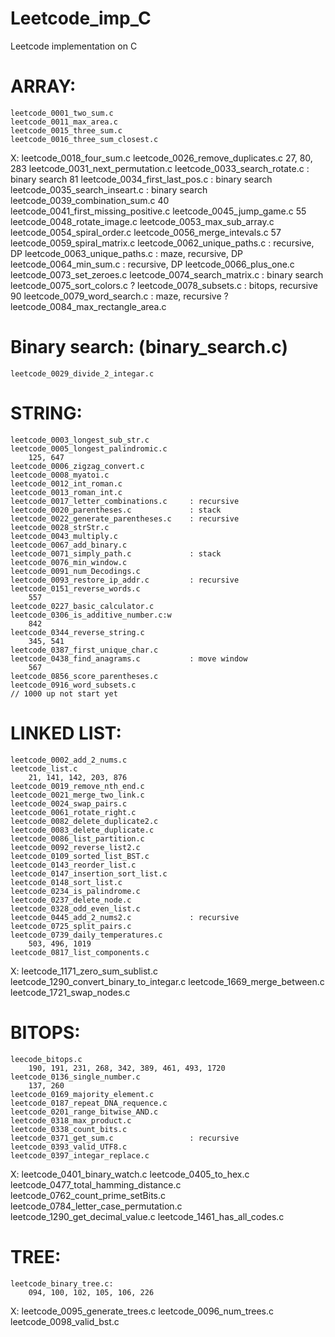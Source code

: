 # Leetcode_imp_C
Leetcode implementation on C

# ARRAY:

	leetcode_0001_two_sum.c
	leetcode_0011_max_area.c
	leetcode_0015_three_sum.c
	leetcode_0016_three_sum_closest.c
X:	leetcode_0018_four_sum.c
	leetcode_0026_remove_duplicates.c
		27, 80, 283
	leetcode_0031_next_permutation.c
	leetcode_0033_search_rotate.c			: binary search
		81
	leetcode_0034_first_last_pos.c			: binary search 
	leetcode_0035_search_inseart.c			: binary search
	leetcode_0039_combination_sum.c
		40
	leetcode_0041_first_missing_positive.c
	leetcode_0045_jump_game.c
		55
	leetcode_0048_rotate_image.c
	leetcode_0053_max_sub_array.c
	leetcode_0054_spiral_order.c
	leetcode_0056_merge_intevals.c
		57
	leetcode_0059_spiral_matrix.c
	leetcode_0062_unique_paths.c			: recursive, DP
	leetcode_0063_unique_paths.c			: maze, recursive, DP
	leetcode_0064_min_sum.c					: recursive, DP
	leetcode_0066_plus_one.c
	leetcode_0073_set_zeroes.c
	leetcode_0074_search_matrix.c			: binary search
	leetcode_0075_sort_colors.c	
?	leetcode_0078_subsets.c					: bitops, recursive
		90
	leetcode_0079_word_search.c				: maze, recursive
?	leetcode_0084_max_rectangle_area.c

# Binary search: (binary_search.c)

	leetcode_0029_divide_2_integar.c 

# STRING:

	leetcode_0003_longest_sub_str.c
	leetcode_0005_longest_palindromic.c
		125, 647
	leetcode_0006_zigzag_convert.c
	leetcode_0008_myatoi.c
	leetcode_0012_int_roman.c
	leetcode_0013_roman_int.c
	leetcode_0017_letter_combinations.c		: recursive
	leetcode_0020_parentheses.c				: stack       
	leetcode_0022_generate_parentheses.c	: recursive
	leetcode_0028_strStr.c
	leetcode_0043_multiply.c
	leetcode_0067_add_binary.c
	leetcode_0071_simply_path.c				: stack
	leetcode_0076_min_window.c
	leetcode_0091_num_Decodings.c
	leetcode_0093_restore_ip_addr.c			: recursive
	leetcode_0151_reverse_words.c
		557
	leetcode_0227_basic_calculator.c
	leetcode_0306_is_additive_number.c:w
		842	
	leetcode_0344_reverse_string.c
		345, 541
	leetcode_0387_first_unique_char.c
	leetcode_0438_find_anagrams.c			: move window
		567
	leetcode_0856_score_parentheses.c
	leetcode_0916_word_subsets.c
	// 1000 up not start yet

# LINKED LIST:

	leetcode_0002_add_2_nums.c
	leetcode_list.c
		21, 141, 142, 203, 876
	leetcode_0019_remove_nth_end.c
	leetcode_0021_merge_two_link.c   
	leetcode_0024_swap_pairs.c     
	leetcode_0061_rotate_right.c
	leetcode_0082_delete_duplicate2.c
	leetcode_0083_delete_duplicate.c
	leetcode_0086_list_partition.c
	leetcode_0092_reverse_list2.c
	leetcode_0109_sorted_list_BST.c
	leetcode_0143_reorder_list.c
	leetcode_0147_insertion_sort_list.c
	leetcode_0148_sort_list.c
	leetcode_0234_is_palindrome.c
	leetcode_0237_delete_node.c
	leetcode_0328_odd_even_list.c
	leetcode_0445_add_2_nums2.c				: recursive
	leetcode_0725_split_pairs.c
	leetcode_0739_daily_temperatures.c
		503, 496, 1019 
	leetcode_0817_list_components.c
X:	leetcode_1171_zero_sum_sublist.c
	leetcode_1290_convert_binary_to_integar.c
	leetcode_1669_merge_between.c
	leetcode_1721_swap_nodes.c

# BITOPS:

	leecode_bitops.c
		190, 191, 231, 268, 342, 389, 461, 493, 1720 
	leetcode_0136_single_number.c
		137, 260
	leetcode_0169_majority_element.c
	leetcode_0187_repeat_DNA_requence.c
	leetcode_0201_range_bitwise_AND.c
	leetcode_0318_max_product.c
	leetcode_0338_count_bits.c
	leetcode_0371_get_sum.c					: recursive
	leetcode_0393_valid_UTF8.c
	leetcode_0397_integar_replace.c
X:	leetcode_0401_binary_watch.c
	leetcode_0405_to_hex.c
	leetcode_0477_total_hamming_distance.c
	leetcode_0762_count_prime_setBits.c
	leetcode_0784_letter_case_permutation.c
	leetcode_1290_get_decimal_value.c
	leetcode_1461_has_all_codes.c

# TREE:

	leetcode_binary_tree.c:
		094, 100, 102, 105, 106, 226
X:	leetcode_0095_generate_trees.c
	leetcode_0096_num_trees.c
	leetcode_0098_valid_bst.c
